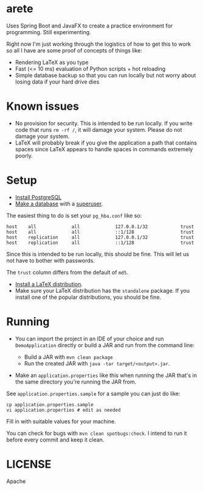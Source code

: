 arete
=====

Uses Spring Boot and JavaFX to create a practice environment for programming. Still experimenting.

Right now I'm just working through the logistics of how to get this to work so all I have are some proof of concepts of things like:

- Rendering LaTeX as you type
- Fast (<= 10 ms) evaluation of Python scripts + hot reloading
- Simple database backup so that you can run locally but not worry about losing data if your hard drive dies

Known issues
============

- No provision for security. This is intended to be run locally. If you write code that runs `rm -rf /`, it will damage your system.
Please do not damage your system.
- LaTeX will probably break if you give the application a path that contains spaces since LaTeX appears to handle
spaces in commands extremely poorly.

Setup
=====

- <a href="https://www.google.com/search?q=install+postgresql">Install PostgreSQL</a>
- <a href="https://www.google.com/search?q=postgresql+create+database">Make a database</a> 
with a <a href="https://www.google.com/search?q=postgresql+create+user+superuser">superuser</a>.

The easiest thing to do is set your `pg_hba.conf` like so:

```
host    all             all             127.0.0.1/32            trust
host    all             all             ::1/128                 trust
host    replication     all             127.0.0.1/32            trust
host    replication     all             ::1/128                 trust

```

Since this is intended to be run locally, this should be fine. This will let us not have to bother with passwords.

The `trust` column differs from the default of `md5`.

- <a href="https://www.latex-project.org/get/">Install a LaTeX distribution</a>.
- Make sure your LaTeX distribution has the `standalone` package. If you install one of the popular distributions, you 
should be fine.

Running
=======

- You can import the project in an IDE of your choice and run `DemoApplication` directly or build a JAR and run from 
the command line:
    - Build a JAR with `mvn clean package`
    - Run the created JAR with `java -tar target/<output>.jar`.

- Make an `application.properties` like this when running the JAR that's in the same directory you're running the JAR from.

See `application.properties.sample` for a sample you can just do like:

```
cp application.properties.sample
vi application.properties # edit as needed
```

Fill in with suitable values for your machine.

You can check for bugs with `mvn clean spotbugs:check`. I intend to run it before every commit and keep it clean.

LICENSE
=======

Apache
